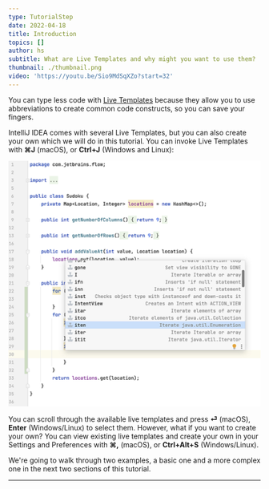 ```yaml
---
type: TutorialStep
date: 2022-04-18
title: Introduction
topics: []
author: hs
subtitle: What are Live Templates and why might you want to use them?
thumbnail: ./thumbnail.png
video: 'https://youtu.be/Sio9MdSqXZo?start=32'
---
```


You can type less code with [Live Templates](https://www.jetbrains.com/help/idea/using-live-templates.html) because they allow you to use abbreviations to create common code constructs, so you can save your fingers.

IntelliJ IDEA comes with several Live Templates, but you can also create your own which we will do in this tutorial. You can invoke Live Templates with **⌘J** (macOS), or **Ctrl+J** (Windows and Linux):

![Live Templates popup](live_templates_preview.png)

You can scroll through the available live templates and press **⏎** (macOS), **Enter** (Windows/Linux) to select them. However, what if you want to create your own? You can view existing live templates and create your own in your Settings and Preferences with **⌘,** (macOS), or **Ctrl+Alt+S** (Windows/Linux).

We're going to walk through two examples, a basic one and a more complex one in the next two sections of this tutorial.

---
